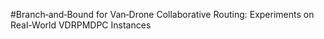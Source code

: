 #Branch‑and‑Bound for Van‑Drone Collaborative Routing: Experiments on Real-World VDRPMDPC Instances

